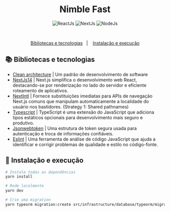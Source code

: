 <h1 align="center">Nimble Fast</h1>

<p align="center">
  <img alt="ReactJs" src="https://img.shields.io/badge/ReactJs-%3E%3D%2018-green?style=flat-square" />
  <img alt="NextJs" src="https://img.shields.io/badge/NextJs-%3E%3D%2014-green?style=flat-square" />
  <img alt="NodeJs" src="https://img.shields.io/badge/NodeJs-%3E%3D%2020-green?style=flat-square" />
</p>

<p align="center"></p>

</br>

<p align="center">
  <a href="#-Bibliotecas-e-tecnologias">Bibliotecas e tecnologias</a>&nbsp;&nbsp;&nbsp;|&nbsp;&nbsp;&nbsp;
  <a href="#-Instalação-e-execução">Instalação e execução</a>
</p>

## 📚 Bibliotecas e tecnologias

- [Clean architecture](https://www.google.com/search?q=o+que+%C3%A9+clean+architecture) | Um padrão de desenvolvimento de software
- [NextJs14](https://nextjs.org/blog/next-13/) | Next.js simplifica o desenvolvimento web React, destacando-se por renderização no lado do servidor e eficiente roteamento de aplicativos.
- [NextIntl](https://next-intl-docs.vercel.app/docs/routing/navigation) | Fornece substituições imediatas para APIs de navegação Next.js comuns que manipulam automaticamente a localidade do usuário nos bastidores. (Strategy 1: Shared pathnames)
- [Typescript](https://www.typescriptlang.org/) | TypeScript é uma extensão do JavaScript que adiciona tipos estáticos opcionais para desenvolvimento mais seguro e produtivo.
- [Jsonwebtoken](https://www.npmjs.com/package/jsonwebtoken) | Uma estrutura de token segura usada para autenticação e troca de informações confiáveis.
- [Eslint](https://eslint.org/) | Uma ferramenta de análise de código JavaScript que ajuda a identificar e corrigir problemas de qualidade e estilo no código-fonte.


## 🧩 Instalação e execução

```bash
# Instale todas as dependências
yarn install
```

```bash
# Rode localmente
yarn dev
```

```bash
# Crie uma migration
yarn typeorm migration:create src/infrastructure/database/typeorm/migrations/table-name
```
